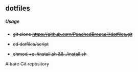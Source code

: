## dotfiles

##### Usage

- ~~git clone https://github.com/PoachedBroccoli/dotfiles.git~~

- ~~cd dotfiles/script~~

- ~~chmod +x ./install.sh && ./install.sh~~

~~A bare Git repository~~

